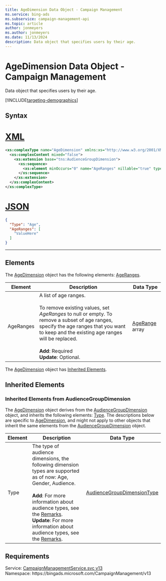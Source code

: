 ```yaml
---
title: AgeDimension Data Object - Campaign Management
ms.service: bing-ads
ms.subservice: campaign-management-api
ms.topic: article
author: jonmeyers
ms.author: jonmeyers
ms.date: 11/13/2024
description: Data object that specifies users by their age.
---
```

# AgeDimension Data Object - Campaign Management
Data object that specifies users by their age.  

[!INCLUDE[targeting-demographics](./includes/targeting-demographics.md)]

## Syntax

# [XML](#tab/xml)

```xml
<xs:complexType name="AgeDimension" xmlns:xs="http://www.w3.org/2001/XMLSchema">
  <xs:complexContent mixed="false">
    <xs:extension base="tns:AudienceGroupDimension">
      <xs:sequence>
        <xs:element minOccurs="0" name="AgeRanges" nillable="true" type="tns:ArrayOfAgeRange" />
      </xs:sequence>
    </xs:extension>
  </xs:complexContent>
</xs:complexType>
```

# [JSON](#tab/json)

```json
{
  "Type": "Age",
  "AgeRanges": [
    "ValueHere"
  ]
}
```

-----

## <a name="elements"></a>Elements

The [AgeDimension](agedimension.md) object has the following elements: [AgeRanges](#ageranges).

|Element|Description|Data Type|
|-----------|---------------|-------------|
|<a name="ageranges"></a>AgeRanges|A list of age ranges. <br /><br />To remove existing values, set *AgeRanges* to null or empty. To remove a subset of age ranges, specify the age ranges that you want to keep and the existing age ranges will be replaced.<br /><br />**Add**: Required <br />**Update**: Optional. |[AgeRange](agerange.md) array|

The [AgeDimension](agedimension.md) object has [Inherited Elements](#inheritedelements).

## <a name="inheritedelements"></a>Inherited Elements

### <a name="inheritedelementsaudiencegroupdimension"></a>Inherited Elements from AudienceGroupDimension
The [AgeDimension](agedimension.md) object derives from the [AudienceGroupDimension](audiencegroupdimension.md) object, and inherits the following elements: [Type](#type). The descriptions below are specific to [AgeDimension](agedimension.md), and might not apply to other objects that inherit the same elements from the [AudienceGroupDimension](audiencegroupdimension.md) object.  

|Element|Description|Data Type|
|-----------|---------------|-------------|
|<a name="type"></a>Type|The type of audience dimensions, the following dimension types are supported as of now: Age, Gender, Audience.<br /><br />**Add**: For more information about audience types, see the [Remarks](../campaign-management-service/audience.md#remarks). <br />**Update**: For more information about audience types, see the [Remarks](../campaign-management-service/audience.md#remarks).|[AudienceGroupDimensionType](audiencegroupdimensiontype.md)|

## Requirements
Service: [CampaignManagementService.svc v13](https://campaign.api.bingads.microsoft.com/Api/Advertiser/CampaignManagement/v13/CampaignManagementService.svc)  
Namespace: https\://bingads.microsoft.com/CampaignManagement/v13  

